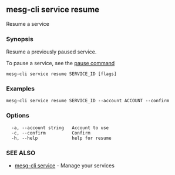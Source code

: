 ## mesg-cli service resume

Resume a service

### Synopsis

Resume a previously paused service.

To pause a service, see the [pause command](mesg-cli_service_pause.md)

```
mesg-cli service resume SERVICE_ID [flags]
```

### Examples

```
mesg-cli service resume SERVICE_ID --account ACCOUNT --confirm
```

### Options

```
  -a, --account string   Account to use
  -c, --confirm          Confirm
  -h, --help             help for resume
```

### SEE ALSO

* [mesg-cli service](mesg-cli_service.md)	 - Manage your services

